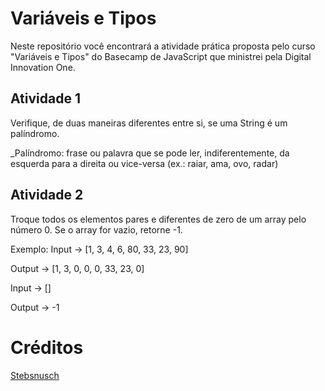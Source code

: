 # Variáveis e Tipos

Neste repositório você encontrará a atividade prática proposta pelo curso "Variáveis e Tipos" do Basecamp de JavaScript que ministrei pela Digital Innovation One.

## Atividade 1

Verifique, de duas maneiras diferentes entre si, se uma String é um palíndromo.

_Palíndromo: frase ou palavra que se pode ler, indiferentemente, da esquerda para a direita ou vice-versa (ex.: raiar, ama, ovo, radar)

## Atividade 2

Troque todos os elementos pares e diferentes de zero de um array pelo número 0. Se o array for vazio, retorne -1.

Exemplo: Input -> [1, 3, 4, 6, 80, 33, 23, 90]

Output -> [1, 3, 0, 0, 0, 33, 23, 0]

Input -> []

Output -> -1

# Créditos 

[Stebsnusch](https://github.com/stebsnusch/basecamp-javascript/tree/main/variaveis-e-tipos)